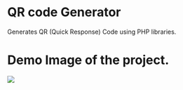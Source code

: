 # QR code Generator
 Generates QR (Quick Response) Code using PHP libraries.
 
# Demo Image of the project.

![](demo.jpg)
